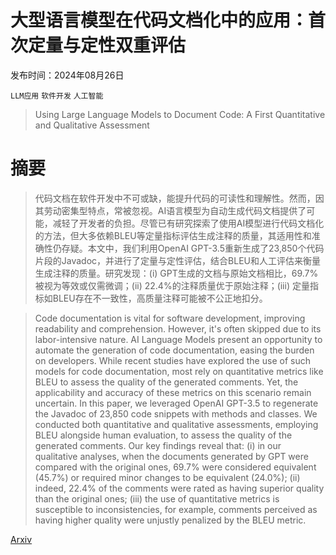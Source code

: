 # 大型语言模型在代码文档化中的应用：首次定量与定性双重评估

发布时间：2024年08月26日

`LLM应用` `软件开发` `人工智能`

> Using Large Language Models to Document Code: A First Quantitative and Qualitative Assessment

# 摘要

> 代码文档在软件开发中不可或缺，能提升代码的可读性和理解性。然而，因其劳动密集型特点，常被忽视。AI语言模型为自动生成代码文档提供了可能，减轻了开发者的负担。尽管已有研究探索了使用AI模型进行代码文档化的方法，但大多依赖BLEU等定量指标评估生成注释的质量，其适用性和准确性仍存疑。本文中，我们利用OpenAI GPT-3.5重新生成了23,850个代码片段的Javadoc，并进行了定量与定性评估，结合BLEU和人工评估来衡量生成注释的质量。研究发现：(i) GPT生成的文档与原始文档相比，69.7%被视为等效或仅需微调；(ii) 22.4%的注释质量优于原始注释；(iii) 定量指标如BLEU存在不一致性，高质量注释可能被不公正地扣分。

> Code documentation is vital for software development, improving readability and comprehension. However, it's often skipped due to its labor-intensive nature. AI Language Models present an opportunity to automate the generation of code documentation, easing the burden on developers. While recent studies have explored the use of such models for code documentation, most rely on quantitative metrics like BLEU to assess the quality of the generated comments. Yet, the applicability and accuracy of these metrics on this scenario remain uncertain. In this paper, we leveraged OpenAI GPT-3.5 to regenerate the Javadoc of 23,850 code snippets with methods and classes. We conducted both quantitative and qualitative assessments, employing BLEU alongside human evaluation, to assess the quality of the generated comments. Our key findings reveal that: (i) in our qualitative analyses, when the documents generated by GPT were compared with the original ones, 69.7% were considered equivalent (45.7%) or required minor changes to be equivalent (24.0%); (ii) indeed, 22.4% of the comments were rated as having superior quality than the original ones; (iii) the use of quantitative metrics is susceptible to inconsistencies, for example, comments perceived as having higher quality were unjustly penalized by the BLEU metric.

[Arxiv](https://arxiv.org/abs/2408.14007)